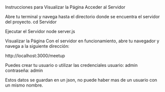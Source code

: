 Instrucciones para Visualizar la Página
Acceder al Servidor

Abre tu terminal y navega hasta el directorio donde se encuentra el servidor del proyecto.
  cd Servidor
  
Ejecutar el Servidor
  node server.js

Visualizar la Página
Con el servidor en funcionamiento, abre tu navegador y navega a la siguiente dirección:

http://localhost:3000/meetup

Puedes crear tu usuario o utilizar las credenciales 
usuario: admin
contraseña: admin 

Estos datos se guardan en un json, no puede haber mas de un usuario con un mismo nombre.
